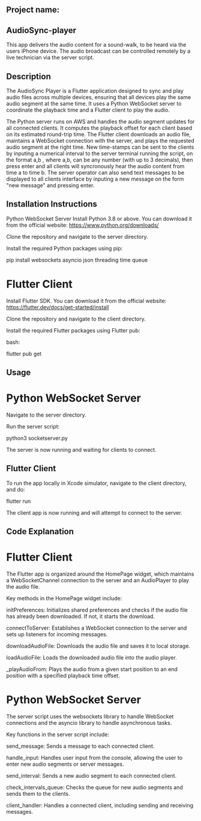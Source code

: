 ## Project name:
## AudioSync-player
This app delivers the audio content for a sound-walk, to be heard via the users iPhone device. The audio broadcast can be controlled remotely by a live technician via the server script. 

## Description
The AudioSync Player is a Flutter application designed to sync and play audio files across multiple devices, ensuring that all devices play the same audio segment at the same time. It uses a Python WebSocket server to coordinate the playback time and a Flutter client to play the audio.

The Python server runs on AWS and handles the audio segment updates for all connected clients. It computes the playback offset for each client based on its estimated round-trip time. The Flutter client downloads an audio file, maintains a WebSocket connection with the server, and plays the requested audio segment at the right time. New time-stamps can be sent to the clients by inputing a numerical interval to the server terminal running the script, on the format a,b , where a,b, can be any number (with up to 3 decimals), then press enter and all clients will syncronously hear the audio content from time a to time b. The server operator can also send text messages to be displayed to all clients interface by inputing a new message on the form "new message" and pressing enter.

## Installation Instructions
Python WebSocket Server
Install Python 3.8 or above. You can download it from the official website: https://www.python.org/downloads/

Clone the repository and navigate to the server directory.

Install the required Python packages using pip:

pip install websockets asyncio json threading time queue

# Flutter Client

Install Flutter SDK. You can download it from the official website: https://flutter.dev/docs/get-started/install

Clone the repository and navigate to the client directory.

Install the required Flutter packages using Flutter pub:

bash:

flutter pub get

## Usage

# Python WebSocket Server

Navigate to the server directory.

Run the server script:

python3 socketserver.py

The server is now running and waiting for clients to connect.

## Flutter Client
To run the app locally in Xcode simulator, navigate to the client directory, and do:

flutter run

The client app is now running and will attempt to connect to the server.

## Code Explanation

# Flutter Client
The Flutter app is organized around the HomePage widget, which maintains a WebSocketChannel connection to the server and an AudioPlayer to play the audio file.

Key methods in the HomePage widget include:

initPreferences: Initializes shared preferences and checks if the audio file has already been downloaded. If not, it starts the download.

connectToServer: Establishes a WebSocket connection to the server and sets up listeners for incoming messages.

downloadAudioFile: Downloads the audio file and saves it to local storage.

loadAudioFile: Loads the downloaded audio file into the audio player.

_playAudioFrom: Plays the audio from a given start position to an end position with a specified playback time offset.

# Python WebSocket Server
The server script uses the websockets library to handle WebSocket connections and the asyncio library to handle asynchronous tasks.

Key functions in the server script include:

send_message: Sends a message to each connected client.

handle_input: Handles user input from the console, allowing the user to enter new audio segments or server messages.

send_interval: Sends a new audio segment to each connected client.

check_intervals_queue: Checks the queue for new audio segments and sends them to the clients.

client_handler: Handles a connected client, including sending and receiving messages.

